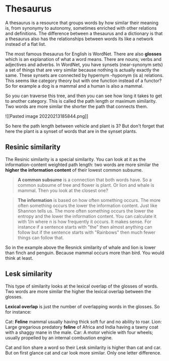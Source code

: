 # Thesaurus
A thesaurus is a resource that groups words by how similar their meaning is, from synonymy to autonomy, sometimes enriched with other relations and definitions. The difference between a thesaurus and a dictionary is that a thesaurus also has the relationships between words its like a network instead of a flat list. 

The most famous thesaurus for English is WordNet. There are also **glosses** which is an explanation of what a word means. There are nouns; verbs and adjectives and adverbs. In WordNet, you have synsets (near-synonym sets) a set of things that are very similar because nothing is actually exactly the same. These synsets are connected by hypernym -hyponym (is a) relations. This seems like category theory but with one function instead of a functor? So for example a dog is a mammal and a human is also a mammal. 

So you can traverse this tree, and then you can see how long it takes to get to another category. This is called the path length or maximum similarity. Two words are more similar the shorter the path that connects them.

![[Pasted image 20220213185844.png]]

So here the path length between vehicle and plant is 3? But don't forget that here the plant is a synset of words that are in the synset plants. 

## Resinic similarity
The Resinic similarity is a special similarity. You can look at it as the information-content weighted path length: two words are more similar the **higher the information content** of their lowest common subsume. 

> **A common subsume** is a connection that both words have. So a common subsume of tree and flower is plant. Or lion and whale is mammal. Then you look at the closest one?

> **The information** is based on how often something occurs. The more often something occurs the lower the information content. Just like Shannon tells us. The more often something occurs the lower the entropy and the lower the information content. You can calculate it with 1/n where n is how frequently it occurs. 
> It makes sense. For instance if a sentence starts with "the" then almost anything can follow but if the sentence starts with "Rainbows" then much fewer things can follow that.

So in the example above the Resnick similarity of whale and lion is lower than finch and penguin. Because mammal occurs more than bird. You would think at least. 

## Lesk similarity
This type of similarity looks at the lexical overlap of the glosses of words. Two words are more similar the higher the lexical overlap between the glosses.

**Lexical overlap** is just the number of overlapping words in the glosses. So for instance: 

Cat: **Feline** mammal usually having thick soft fur and no ability to roar. 
Lion: Large gregarious predatory **feline** of Africa and India having a tawny coat with a shaggy mane in the male. 
Car: A motor vehicle with four wheels; usually propelled by an internal combustion engine. 

Cat and lion share a word so their Lesk similarity is higher than cat and car. But on first glance cat and car look more similar. Only one letter difference. 